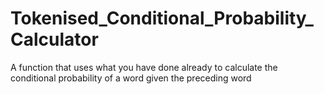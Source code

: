 # Tokenised_Conditional_Probability_Calculator
A function that uses what you have done already to calculate the conditional probability of a word given the preceding word
